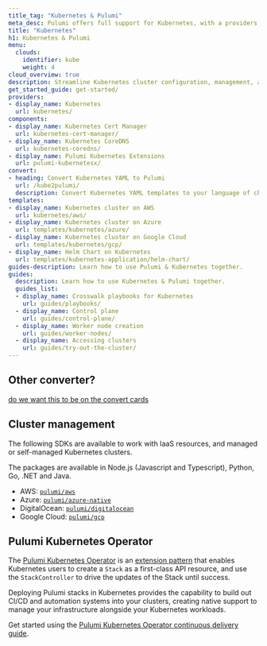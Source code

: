 ```yaml
---
title_tag: "Kubernetes & Pulumi"
meta_desc: Pulumi offers full support for Kubernetes, with a providers, 3+ components, templates, and guides.
title: "Kubernetes"
h1: Kubernetes & Pulumi
menu:
  clouds:
    identifier: kube
    weight: 4
cloud_overview: true
description: Streamline Kubernetes cluster configuration, management, and app workload deployments using TypeScript, Python, Go, C#, Java or YAML. Use the Pulumi Kubernetes Operator to manage both Kubernetes and cloud resources.
get_started_guide: get-started/
providers:
- display_name: Kubernetes
  url: kubernetes/
components:
- display_name: Kubernetes Cert Manager
  url: kubernetes-cert-manager/
- display_name: Kubernetes CoreDNS
  url: kubernetes-coredns/
- display_name: Pulumi Kubernetes Extensions
  url: pulumi-kubernetesx/
convert:
- heading: Convert Kubernetes YAML to Pulumi
  url: /kube2pulumi/
  description: Convert Kubernetes YAML templates to your language of choice with Pulumi's conversion tool.
templates:
- display_name: Kubernetes cluster on AWS
  url: kubernetes/aws/
- display_name: Kubernetes cluster on Azure
  url: templates/kubernetes/azure/
- display_name: Kubernetes cluster on Google Cloud
  url: templates/kubernetes/gcp/
- display_name: Helm Chart on Kubernetes
  url: templates/kubernetes-application/helm-chart/
guides-description: Learn how to use Pulumi & Kubernetes together.
guides:
  description: Learn how to use Kubernetes & Pulumi together.
  guides_list:
  - display_name: Crosswalk playbooks for Kubernetes
    url: guides/playbooks/
  - display_name: Control plane
    url: guides/control-plane/
  - display_name: Worker node creation
    url: guides/worker-nodes/
  - display_name: Accessing clusters
    url: guides/try-out-the-cluster/
---
```


## Other converter?

[do we want this to be on the convert cards](https://www.pulumi.com/blog/introducing-crd2pulumi/)

## Cluster management

The following SDKs are available to work with IaaS resources, and managed or self-managed Kubernetes clusters.

The packages are available in Node.js (Javascript and Typescript), Python, Go, .NET and Java.

- AWS: [`pulumi/aws`](https://github.com/pulumi/aws/)
- Azure: [`pulumi/azure-native`](https://github.com/pulumi/pulumi-azure-native/)
- DigitalOcean: [`pulumi/digitalocean`](https://github.com/pulumi/pulumi-digitalocean/)
- Google Cloud: [`pulumi/gcp`](https://github.com/pulumi/gcp/)

## Pulumi Kubernetes Operator

The [Pulumi Kubernetes Operator](https://github.com/pulumi/pulumi-kubernetes-operator/) is an [extension pattern](https://kubernetes.io/docs/concepts/extend-kubernetes/operator/) that enables Kubernetes users to create a `Stack` as a first-class API
resource, and use the `StackController` to drive the updates of the Stack until
success.

Deploying Pulumi stacks in Kubernetes provides the capability to build
out CI/CD and automation systems into your clusters, creating native support to manage your infrastructure alongside your Kubernetes workloads.

Get started using the [Pulumi Kubernetes Operator continuous delivery guide](/docs/using-pulumi/continuous-delivery/pulumi-kubernetes-operator).

